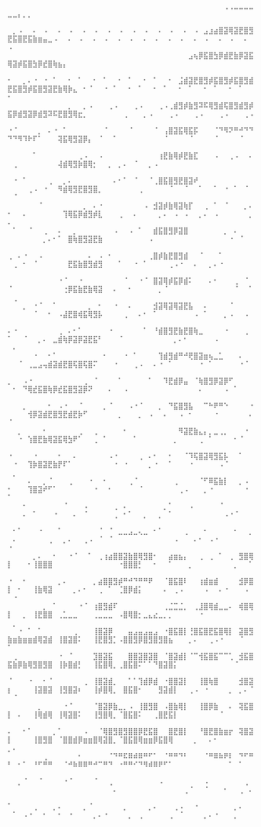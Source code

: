 ⠀⠀⠀⠀⠀⠀⠀⠀⠀⠀⠀⠀⠀⠀⠀⠀⠀⠀⠀⠀⠀⠀⠀⠀⠀⠀⠀⠀⠀⠀⠀⠀⠀⠀⠀⠀⠀⠀⠀⠀⠀⠀⠀⢀⢀⣀⣀⣀⣀⣀⣀⡄⡀⡀⠀⠀⠀⠀⠀⠀⠀⠀⠀⠀⠀⠀⠀⠀⠀⠀⠀⠀⠀⠀⠀⠀⠀⠀⠀⠀⠀⠀⠀⠀⠀⠀⠀⠀⠀⠀⠀⠀⠀⠀⠀⠀⠀⠀⠀⠀
⠀⡀⠠⠀⠀⠄⠀⠠⠀⠀⠄⠀⠠⠀⠀⠄⠀⠠⠀⠀⠄⠀⠠⠀⠀⠄⠀⠠⠀⠀⠄⠀⠠⠀⠀⠄⠀⠠⠀⣠⣰⣴⣿⣽⢿⣽⣟⣿⣻⣟⣯⣿⣟⣯⣷⣶⣤⣀⠠⠀⠀⠄⠀⠠⠀⠀⠄⠀⠠⠀⠀⠄⠀⠠⠀⠀⠄⠀⠠⠀⠀⠄⠀⠠⠀⠀⠄⠀⠠⠀⠀⠄⠀⠠⠀⠀⠄⠀⠠⠀
⠀⠀⠀⠀⠀⠀⠀⠀⠀⠀⠀⠀⠀⠀⠀⠀⠀⠀⠀⠀⠀⠀⠀⠀⠀⠀⠀⠀⠀⠀⠀⠀⠀⠀⠀⠀⣠⢦⡿⣯⣿⣳⡿⣾⣟⣷⡿⣽⣯⢿⣽⡾⣯⣿⣳⡿⣞⣿⢷⣦⡄⠀⠀⠀⠀⠀⠀⠀⠀⠀⠀⠀⠀⠀⠀⠀⠀⠀⠀⠀⠀⠀⠀⠀⠀⠀⠀⠀⠀⠀⠀⠀⠀⠀⠀⠀⠀⠀⠀⠀
⠂⠀⠀⡀⠄⠐⠀⠐⠀⠁⠀⠀⠂⠀⠁⠀⠀⠂⠀⠁⠀⠀⠂⠀⠁⠀⠀⠂⠀⠁⠀⠀⠂⠀⣨⣾⣽⣟⣿⣻⡾⣯⣿⣻⡾⣯⣿⣻⣾⣟⣯⣿⣻⡾⣯⣿⣻⣽⣟⣷⢿⡷⣄⠀⠂⠈⠀⠀⠐⠀⠁⠀⠀⠂⠀⠁⠀⠀⠂⠀⠁⠀⠀⠂⠀⠁⠀⠀⠂⠀⠁⠀⠀⠂⠀⠁⠀⠀⠂⠀
⠀⠀⠀⠀⠀⠀⠀⠀⠀⠀⠀⠀⡀⠀⠀⡀⠠⠀⠀⠀⢀⠠⠀⠀⠀⢀⠠⠀⠀⠀⢀⠠⢀⣾⣻⡾⣷⣻⠽⠯⢿⣻⣾⢯⣿⣻⣾⣻⡾⣯⡿⣾⣻⣽⡿⣾⣻⠽⠯⣟⣿⣻⢿⣖⡀⠀⠀⠀⠀⠀⠀⠀⢀⠀⠀⠀⡀⠠⠀⠀⠀⢀⠠⠀⠀⠀⢀⠠⠀⠀⠀⢀⠠⠀⠀⠀⢀⠠⠀⠀
⠐⠈⠀⠀⠀⠀⡀⠀⠄⠐⠀⠁⠀⠀⠀⠀⠀⠀⠀⠈⠀⠀⠀⠀⠈⠀⠀⠀⠀⠈⠀⢠⣿⣽⣯⢿⣯⡯⠀⠀⠀⠈⠙⠻⠝⠛⠚⠙⠙⠙⠙⠻⠹⠗⠏⠁⠀⠀⠀⢽⣯⢿⣻⣽⡿⡄⠀⠈⠀⠀⠁⠀⠀⠀⠀⠀⠀⠀⠀⠀⠈⠀⠀⠀⠀⠈⠀⠀⠀⠀⠈⠀⠀⠀⠀⠈⠀⠀⠀⠀
⠀⠀⠀⠀⠀⠁⠀⠀⠀⠀⠀⠀⠀⠀⢀⠠⠀⠀⠠⠀⠀⠀⠀⠀⠀⠀⠀⠀⠀⠀⢰⣟⣷⢿⡾⣟⣷⣏⠀⠀⠀⠠⠀⠀⢀⠠⠀⠀⠄⠀⢀⠀⠀⠀⠀⠀⠀⠀⠀⢼⣾⢿⣻⡷⣿⢿⡂⠀⠀⡀⠀⡀⠄⠀⠈⠀⠀⡀⠠⠀⠀⠀⠀⠀⠀⠀⠀⠀⠀⠀⠀⠀⠀⠀⠀⠀⠀⠀⠀⠀
⠀⠐⠀⠁⠀⠀⠀⠀⢀⠀⠀⡀⠄⠀⠀⠀⠀⠀⠀⠀⠀⠄⠂⠁⠀⠈⠀⠀⠈⢀⣿⣯⣿⣻⣟⣿⣽⠞⠀⠀⠀⠀⠀⠀⠀⠀⠀⠀⠀⠀⠀⠀⠀⢀⠠⠀⠐⠀⠀⠻⣾⢿⣻⣟⣿⣻⣿⡀⠀⠀⠀⠀⠀⠀⠀⢀⠀⠀⠀⠀⠀⠈⠀⠀⠈⠀⠀⠁⠀⠀⠁⠀⠐⠀⠁⠀⠈⠀⠀⠈
⠀⠀⠀⠀⠀⠀⠈⠀⠀⠀⠀⠀⠀⠀⠀⡀⠀⠄⠐⠀⠀⠀⠀⠀⠀⠀⠀⠠⠀⣺⣽⡾⣷⢿⣽⢷⡏⠀⠀⢀⠀⠁⠀⠈⠀⠀⠀⡀⠄⠂⠀⠀⠄⠀⠀⠀⠀⠀⠀⠀⢹⢿⣯⡿⣾⣻⡾⣇⠀⠀⠀⢀⠀⠀⠄⠀⠀⠀⠀⡀⠄⠀⠠⠀⠠⠀⠀⡀⠄⠀⠠⠀⠀⠀⠀⠀⠀⡀⠄⠀
⠀⠁⠀⠀⠈⠀⠀⢀⠀⠀⠄⠀⠀⡀⠀⠀⠀⠀⠀⠀⠀⠠⠀⠀⠠⠀⠁⠀⠀⣾⣯⣿⣻⡿⣽⣿⠀⠀⠀⠀⠀⠀⠀⡀⠀⠄⠀⠀⠀⠀⠀⠀⠀⠀⠀⠀⡀⠄⠂⠁⠀⣿⢷⣿⣻⣽⣟⣷⠀⠀⠀⠀⠀⠀⠀⠀⠀⠠⠀⠀⠀⠀⠀⠀⠀⠀⠀⠀⠀⠀⠀⠀⠀⠐⠀⠈⠀⠀⠀⠀
⢀⠀⠄⠐⠀⠀⠠⠀⠀⠀⠀⠀⠀⠀⠀⠀⠄⠀⠠⠀⠂⠀⠀⠀⠀⠀⠀⠀⢀⣿⡾⣷⣟⣿⣻⣾⠀⠀⠈⠀⠀⠀⠁⠀⠀⠀⠀⠀⠀⠀⢀⠀⠂⠀⠈⠀⠀⠀⠀⠀⠀⣟⣯⣷⣿⣻⣾⣻⠀⠀⠀⠁⠀⠀⠐⠀⠁⠀⠀⠀⠀⢀⠠⠐⠀⠀⠄⠀⠀⡀⠄⠐⠀⠀⠀⠀⠀⠀⠀⠀
⠀⠀⠀⠀⠀⠀⠀⠀⠀⠀⠐⠈⠀⠀⠐⠀⠀⠀⠀⠀⠀⠀⠀⠈⠀⠀⠐⠈⠀⣿⣽⢿⡾⣯⡿⣾⠅⠀⠀⠀⠄⠂⠀⠀⠀⢀⠀⠈⠀⠈⠀⠀⠀⠀⠀⠀⠀⠀⠀⠀⢐⡿⣯⣷⣟⣷⢿⣽⠀⠀⠄⠀⠀⠂⠀⠀⠀⠀⠀⡀⠈⠀⠀⠀⠀⠀⠀⠀⠀⠀⠀⠀⠀⠀⠈⠀⠀⠁⠀⢀
⠀⠀⠀⡀⠀⠐⠈⠀⠀⠁⠀⠀⠀⠀⠀⠀⡀⠀⠂⠀⠀⠐⠀⠀⠄⠀⠀⠀⠀⣺⣽⢿⣽⢿⣽⣟⣧⠀⠀⠄⠀⠀⠀⠀⠈⠀⠀⠀⠀⠀⠀⠀⠀⠀⠈⠀⠀⠂⠀⠠⣼⣟⣿⢾⣯⢿⣻⡧⠀⠀⠀⠀⢀⠀⠀⠄⠂⠀⠁⠀⠀⠀⠀⠀⠀⠀⠠⠀⠁⠀⠀⠀⡀⠠⠀⠀⠠⠀⠀⠀
⠄⠐⠀⠀⠀⠀⠀⠀⠀⠀⢀⠀⠄⠂⠁⠀⠀⠀⠀⠀⠐⠀⠀⠀⠀⠀⠀⠁⠀⠘⣾⣿⣻⣟⣷⣟⣿⢷⣀⠀⠀⠀⠀⠐⠀⠀⠀⢀⠀⠁⠀⠀⠈⠀⠀⡀⠄⠀⣀⣾⢷⡿⣽⡿⣽⣟⣯⠃⠀⠀⠀⠈⠀⠀⠀⠀⠀⠀⠀⠀⠀⠀⡀⠄⠂⠀⠀⠀⠀⠀⠠⠀⠀⠀⠀⠀⠀⠀⠀⠄
⠀⠀⠀⠀⠀⠐⠀⠀⠂⠁⠀⠀⠀⠀⠀⠀⠀⠀⠀⠂⠀⠀⠀⠐⠀⠁⠀⠀⠀⠀⢹⣾⣻⣾⠛⠚⢟⣿⣽⣶⢦⣀⣁⠀⠀⠀⠄⠀⠀⠀⠀⠈⠀⢀⣀⣠⢤⣾⣽⣾⣟⣿⢯⣿⢯⣿⠍⠀⠀⠀⠐⠀⠀⠀⢀⠠⠀⠀⠄⠐⠀⠁⠀⠀⠀⠀⠀⠐⠀⠁⠀⠀⠀⠀⠀⠐⠈⠀⠀⠀
⡀⠀⠀⠠⠐⠀⠀⠀⠀⠀⠀⠀⠀⠀⠀⢀⠀⠈⠀⠀⠀⠀⠁⠀⠀⠀⠀⠀⠁⠀⠀⠹⣟⣾⡿⣤⠀⠈⢷⣿⣻⡿⣽⡿⠋⠀⠀⠀⠀⠀⠂⠀⠙⢿⣞⣯⣿⢷⡿⣞⣯⣿⣻⣽⡿⠝⠀⠀⠀⠄⠀⠀⠠⠀⠀⠀⠀⠀⠀⠀⠀⠀⠀⠀⠀⠀⠀⠄⠀⠀⠀⠀⠠⠀⠁⠀⠀⠀⠀⠀
⠀⠀⠀⡀⠀⠀⠀⠀⠂⠀⠠⠐⠀⠀⠈⠀⠀⠀⠀⡀⠈⠀⠀⠀⠠⠐⠈⠀⠀⠀⡀⠀⠙⣯⣿⣻⣧⠀⠀⠉⠓⠟⠛⠑⠀⠀⠀⠀⠐⠀⠀⠀⠀⢺⡿⣽⣾⣟⣿⣻⣟⣾⣟⡷⠋⠀⠀⠀⠀⠀⠀⡀⠀⠀⠀⡀⠀⠠⠀⠀⠄⠀⠀⠠⠀⠂⠀⠀⠀⠀⠐⠀⠀⠀⠀⠀⠀⠄⠈⠀
⠀⠀⡀⠀⠀⠀⠀⠂⠀⠀⠀⠀⠀⠀⢀⠀⠀⢀⠀⠀⠀⠀⠀⠂⠀⠀⠀⠀⠀⠀⠀⠀⠀⠀⠻⣽⣟⣷⣄⡄⡀⣀⢀⡀⠀⠀⠀⠐⠀⠀⠀⠐⠀⢱⣿⣟⣷⢿⣽⣯⢿⣳⠟⠁⠀⠀⢀⠀⠁⠀⠀⠀⠀⠀⠁⠀⠀⠀⠀⠀⠀⠀⡀⠀⠀⠀⠀⢀⠀⠁⠀⠀⠀⠀⠂⠈⠀⠀⠀⠀
⠐⠀⠀⠀⠀⠐⠀⠀⠀⠀⠂⠀⠀⠄⠀⠀⠀⠀⠀⠀⠠⠐⠀⠀⠀⠀⢀⠀⠄⠂⠀⠀⠂⠀⠀⠈⠹⢯⣿⣽⢿⣻⣯⡧⠀⠀⠁⠀⠀⠀⠐⠀⠀⢹⡷⣿⣽⣟⣷⡟⠏⠁⠀⠀⠀⠀⠀⠀⠀⠀⠐⠀⠐⠀⠀⠀⠀⡀⠐⠀⠀⠁⠀⠀⠀⠐⠀⠀⠀⠀⠀⠠⠈⠀⠀⠀⠀⠀⠀⡀
⠀⠀⠀⠀⠄⠀⠀⡀⠈⠀⠀⠀⢀⠀⠀⠀⠐⠀⠀⠂⠀⠀⠀⠀⢀⠈⠀⠀⠀⠀⠀⠀⠀⢀⠀⠀⠀⠀⠈⠋⠿⣯⣷⡇⠀⠀⡀⠠⠀⠂⠀⠀⠀⢹⣿⣽⠞⠋⠁⠀⠀⠀⠀⠀⠀⠀⠐⠀⠀⠂⠀⠀⠀⠀⠀⠈⠀⠀⠀⠀⠀⠀⠀⢀⠠⠀⠀⠀⡀⠐⠀⠀⠀⠀⠀⠀⠐⠀⠁⠀
⠀⠀⠀⠂⠀⠀⠀⠀⠀⠀⠀⠈⠀⠀⠀⠠⠀⠀⠀⠀⠀⢀⠀⠄⠀⠀⠀⠀⠀⠀⠀⡀⠁⠀⠀⠀⠠⠀⠀⠀⠀⠀⠈⠀⠀⠀⠀⠀⠀⠀⠀⠀⠄⠀⠁⠀⠀⠀⠐⠀⠀⠀⠄⠀⠈⠀⠀⠀⠀⠀⢀⠀⠂⠁⠀⠀⡀⠀⠀⡀⠀⠁⠀⠀⠀⠀⠀⠀⠀⠀⠀⠀⠠⠐⠈⠀⠀⠀⠀⠀
⠀⠂⠁⠀⠀⠀⠐⠀⠀⠀⠁⠀⠀⠀⠀⠀⠀⠀⠈⠀⠈⠀⣀⣀⣠⣀⢄⣀⠀⠂⠁⠀⠀⠀⠀⢀⠀⠀⠀⠂⠀⠀⠀⠀⠀⠂⠀⠀⡀⠀⠄⠀⠀⠀⠀⠀⠀⢀⠀⠀⡀⠄⠀⠀⢀⠠⠀⠈⠀⠈⠀⠀⠀⠀⠀⠀⠀⠀⠀⠀⠀⠀⠠⠀⠀⠀⠄⠂⠀⠠⠐⠀⠀⠀⠀⠀⠀⠀⠐⠀
⠀⠀⠀⠀⠀⡀⠄⠀⠀⠂⠀⠀⠐⠈⠀⠀⠁⠀⢀⢰⣴⣿⣿⣽⣷⣿⢿⣻⣿⠂⠀⠀⣴⣶⣦⡄⠀⠀⢀⠀⢀⠀⠁⠀⢀⠀⣻⣿⢿⡇⠀⠀⠀⠂⢸⣿⣿⣿⠀⠀⠀⠀⠀⠀⠀⠀⠀⠀⠀⠀⠀⠐⣿⣿⣿⡃⠀⠀⠂⠀⠀⠁⠀⠀⠀⡀⠀⠀⠀⠀⠀⠀⠀⠀⡀⠀⠀⠁⠀⠀
⠐⠀⠀⠂⠀⠀⠀⠀⠀⠀⡀⠄⠀⠀⠀⠀⠀⡀⣴⣿⣿⣻⡾⠛⠚⠙⠛⠛⠟⠀⠀⠈⣿⣯⣿⠇⠀⠀⢰⣾⣶⣾⠀⠀⠀⠀⣺⡿⣿⡇⠀⠂⠀⠀⢸⣷⢿⣽⠀⠀⠀⠀⡀⠄⠂⠀⠀⢀⠀⠁⠀⢈⣿⡿⣾⡅⠀⠀⠀⠀⠄⠀⢀⠠⠀⠀⠀⠀⠠⠀⠀⠄⠐⠀⠀⠀⠠⠀⠀⠐
⠀⠀⠀⠀⠀⠀⠀⡀⠀⠁⠀⠀⠀⠀⠐⠈⠀⢰⣿⣻⣾⠏⠀⠀⠀⠀⠀⠀⠀⠀⠀⢀⣈⣉⣈⡀⠀⢀⣸⣿⢿⣾⣀⣀⠄⠀⢾⣿⢿⡇⠀⠀⡀⠀⢸⣟⣿⣿⠀⢀⣁⣀⣀⠀⠀⠀⢀⣀⣀⣀⠀⠠⣿⢿⣿⡂⣀⣄⣔⣀⡀⡀⠀⠀⠀⠀⠀⠐⠀⠀⠀⠀⠀⠀⠀⠀⠀⠀⠀⡀
⠀⠀⠐⠀⠁⠀⠁⠀⠀⠀⠀⠀⠀⢀⠀⠀⠀⢸⣿⣽⡿⠀⠀⠀⣤⣠⣤⣠⣤⣠⠀⠐⣿⣯⣿⡇⢘⣿⣯⣿⣟⣯⣿⢿⡇⠀⣽⣿⣻⣷⣶⣷⣶⣶⣾⢿⣽⣾⠀⢸⣿⣽⣿⠅⠀⠀⢸⣟⣿⣻⡁⠠⣿⣿⣻⡿⣿⣻⣿⣻⣿⣦⠀⠀⠀⡀⠄⠀⠀⢀⠠⠐⠀⠀⠀⠈⠀⠀⠁⠀
⠀⢀⠀⠀⠀⠀⠀⠀⠀⠀⠐⠀⠈⠀⠀⠀⠀⣹⣿⣽⣯⠀⠀⠀⣿⣿⣽⣿⣽⣿⠀⠈⣿⣽⣾⡇⠈⠉⢺⣯⣿⣯⠉⠉⢁⠀⣺⣯⣿⣯⣷⡿⣷⢿⣻⣿⣻⣿⠀⢸⡷⣿⣾⡃⠀⠀⢸⣯⣿⢿⡀⢀⣿⣯⣿⠍⠁⠁⠙⣿⣽⣿⡅⠀⠀⠀⠀⠀⠀⠀⠀⠀⠀⠀⠈⠀⠀⠀⠀⠀
⠈⠀⠀⠀⠐⠀⠀⠂⠈⠀⠀⠀⠀⠀⠀⢀⠀⢸⣿⣽⣾⡀⠀⠀⠁⠁⢹⣾⡿⣾⠀⠐⣿⣿⣽⡇⠀⠀⢸⣿⢷⣿⠀⠀⠀⠀⣺⣿⣽⡆⠀⠀⠀⠀⢸⣽⣿⣽⠀⢸⣻⣿⣽⠆⠀⠀⢸⡾⣿⢿⡀⠀⣿⣯⣿⠂⠀⠀⠀⣻⣽⣾⡇⠀⠀⢀⠠⠀⠐⠀⠀⠀⠀⡀⠀⡀⠄⠈⠀⠈
⠀⠀⠀⠀⠀⠀⡀⠀⠀⠀⠀⠐⠈⠀⠀⠀⠀⠈⣿⣽⡿⣷⣀⡀⠠⠀⢸⣿⣻⣿⠀⠠⣿⣷⢿⡇⠀⠀⢸⣿⡿⣷⠀⠀⠄⠀⢽⣯⣿⡇⠀⠄⠀⠀⢸⢿⣾⢿⠀⢸⢿⣽⣿⠅⠀⠀⢸⣻⣿⢿⡀⠈⣿⣯⣿⠅⠀⠀⢀⣿⣟⣯⡇⠀⠀⠀⠀⠀⠀⠀⠀⠈⠀⠀⠀⠀⠀⠀⠀⠀
⠄⠀⠀⠂⠁⠀⠀⠀⠀⡀⠁⠀⠀⠀⠀⠠⠀⠀⠈⢿⣿⣻⣿⣻⣿⣿⡿⣟⣯⣿⠀⠀⣿⣟⣿⡇⠀⠀⠘⣿⣟⣿⣷⣶⡖⠀⢽⣿⣽⡇⠀⠀⠀⠀⢸⣿⣻⣿⠀⠈⣿⣿⣾⡿⣶⣶⣿⢿⣽⣿⡀⠈⣿⣯⣿⢿⣶⣶⡿⣯⣿⢿⠀⠀⠀⠀⡀⠀⠀⠄⠂⠀⠀⠀⠀⠀⠀⠀⡀⠄
⠀⠀⠀⠀⠀⠀⠀⢀⠀⠀⠀⠀⠀⠀⠂⠀⠀⠀⠀⠀⠈⠙⠛⠯⠿⠾⠿⠛⠋⠁⠀⠈⠛⠛⠙⠃⠀⠀⠀⠈⠛⠿⠷⠟⠇⠀⠙⠋⠛⠃⠀⠂⠁⠀⠘⠋⠛⠛⠀⠀⠈⠚⠷⠿⠿⠛⠚⠉⠛⠙⠀⠐⠛⠛⠊⠙⠻⠾⠿⠟⠋⠁⠀⠀⠀⠀⠀⠀⠀⠀⠀⠀⠀⠁⠀⠁⠀⠀⠀⠀
⠀⠀⡀⠈⠀⠀⠈⠀⠀⠀⠀⠐⠈⠀⠀⠀⠀⠈⠀⠀⢀⠀⠀⠀⠀⠀⠀⠀⠀⠀⠠⠀⠀⠀⠀⠀⠀⠀⠀⠠⠀⠀⠀⠀⠀⠀⠀⢀⠀⠀⠀⠀⠀⠀⠀⠀⠀⠀⠀⠀⠀⠀⠀⠀⠀⠀⠀⠀⠀⠀⠄⠀⠀⠀⠀⠀⠀⠀⠀⠀⠀⠀⠀⠀⢀⠈⠀⠀⠈⠀⠀⠀⠂⠀⠀⢀⠀⠄⠀⠀
⠁⠀⠀⠀⠀⢀⠀⠀⠀⡀⠄⠀⠀⠀⠀⡀⠈⠀⠀⠀⠀⠀⠀⡀⠀⠀⠀⠀⡀⠄⠀⠀⠀⢀⠠⠀⠀⠐⠀⠀⠀⠀⠀⠀⠀⡀⠄⠀⠀⠀⠁⠀⠠⠐⠀⠀⠂⠀⠀⠂⠀⠐⠀⠀⠀⠀⡀⠄⠐⠀⠀⠀⠀⡀⠀⢀⠀⠀⠀⠀⠀⢀⠀⠈⠀⠀⠀⠀⡀⠄⠐⠀⠀⠀⡀⠀⠀⠀⠀⠀
